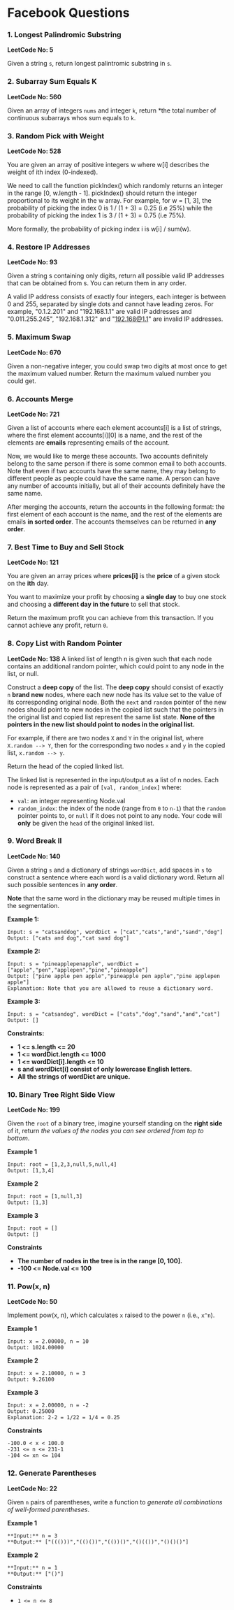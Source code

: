# Facebook Questions

### 1. Longest Palindromic Substring
   
   **LeetCode No: 5**
   
   Given a string `s`, return longest palintromic substring in `s`.

### 2. Subarray Sum Equals K
   
   **LeetCode No: 560**

   Given an array of integers `nums` and integer `k`, return *the total number of
   continuous subarrays whos sum equals to `k`.

### 3. Random Pick with Weight

   **LeetCode No: 528**

   You are given an array of positive integers w where w[i] describes the weight of ith index (0-indexed).

We need to call the function pickIndex() which randomly returns an integer in the range [0, w.length - 1]. pickIndex() should return the integer proportional to its weight in the w array. For example, for w = [1, 3], the probability of picking the index 0 is 1 / (1 + 3) = 0.25 (i.e 25%) while the probability of picking the index 1 is 3 / (1 + 3) = 0.75 (i.e 75%).

More formally, the probability of picking index i is w[i] / sum(w).


### 4. Restore IP Addresses

**LeetCode No: 93**
    
   Given a string s containing only digits, return all possible valid IP addresses that can be obtained from s. You can return them in any order.

A valid IP address consists of exactly four integers, each integer is between 0 and 255, separated by single dots and cannot have leading zeros. For example, "0.1.2.201" and "192.168.1.1" are valid IP addresses and "0.011.255.245", "192.168.1.312" and "192.168@1.1" are invalid IP addresses.


### 5. Maximum Swap

**LeetCode No: 670**

Given a non-negative integer, you could swap two digits at most once to get the maximum valued number. Return the maximum valued number you could get.


### 6. Accounts Merge

**LeetCode No: 721**

Given a list of accounts where each element accounts[i] is a list of strings, where the first element accounts[i][0] is a name, and the rest of the elements are **emails** representing emails of the account.

Now, we would like to merge these accounts. Two accounts definitely belong to the same person if there is some common email to both accounts. Note that even if two accounts have the same name, they may belong to different people as people could have the same name. A person can have any number of accounts initially, but all of their accounts definitely have the same name.

After merging the accounts, return the accounts in the following format: the first element of each account is the name, and the rest of the elements are emails **in sorted order**. The accounts themselves can be returned in **any order**. 


### 7. Best Time to Buy and Sell Stock
**LeetCode No: 121**

You are given an array prices where **prices[i]** is the **price** of a given stock on the **ith** day.

You want to maximize your profit by choosing a **single day** to buy one stock and choosing a **different day in the future** to sell that stock.

Return the maximum profit you can achieve from this transaction. If you cannot achieve any profit, return `0`.


### 8. Copy List with Random Pointer

**LeetCode No: 138**
A linked list of length n is given such that each node contains an additional random pointer, which could point to any node in the list, or null.

Construct a **deep copy** of the list. The **deep copy** should consist of exactly `n` **brand new** nodes, where each new node has its value set to the value of its corresponding original node. Both the `next` and `random` pointer of the new nodes should point to new nodes in the copied list such that the pointers in the original list and copied list represent the same list state. **None of the pointers in the new list should point to nodes in the original list.**

For example, if there are two nodes `X` and `Y` in the original list, where `X.random --> Y`, then for the corresponding two nodes `x` and `y` in the copied list, `x.random --> y`.

Return the head of the copied linked list.

The linked list is represented in the input/output as a list of n nodes. Each node is represented as a pair of `[val, random_index]` where:

* `val`: an integer representing Node.val
* `random_index`: the index of the node (range from `0` to `n-1`) that the `random` pointer points to, or `null` if it does not point to any node.
Your code will **only** be given the `head` of the original linked list.


### 9. Word Break II
**LeetCode No: 140**

Given a string `s` and a dictionary of strings `wordDict`, add spaces in `s` to construct a sentence where each word is a valid dictionary word. Return all such possible sentences in **any order**.

**Note** that the same word in the dictionary may be reused multiple times in the segmentation.

**Example 1:**
```
Input: s = "catsanddog", wordDict = ["cat","cats","and","sand","dog"]
Output: ["cats and dog","cat sand dog"]
```


**Example 2:**
```
Input: s = "pineapplepenapple", wordDict = ["apple","pen","applepen","pine","pineapple"]
Output: ["pine apple pen apple","pineapple pen apple","pine applepen apple"]
Explanation: Note that you are allowed to reuse a dictionary word.
```

**Example 3:**
```
Input: s = "catsandog", wordDict = ["cats","dog","sand","and","cat"]
Output: []
```


**Constraints:**
* **1 <= s.length <= 20**
* **1 <= wordDict.length <= 1000**
* **1 <= wordDict[i].length <= 10**
* **s and wordDict[i] consist of only lowercase English letters.**
* **All the strings of wordDict are unique.**


### 10. Binary Tree Right Side View

**LeetCode No: 199**

Given the `root` of a binary tree, imagine yourself standing on the **right side** of it, return *the values of the nodes you can see ordered from top to bottom*.

**Example 1**

```
Input: root = [1,2,3,null,5,null,4]
Output: [1,3,4]
```

**Example 2**

```
Input: root = [1,null,3]
Output: [1,3]
```

**Example 3**
```
Input: root = []
Output: []
```

**Constraints**
* **The number of nodes in the tree is in the range [0, 100].**
* **-100 <= Node.val <= 100**


### 11. Pow(x, n)

**LeetCode No: 50**

Implement pow(x, n), which calculates `x` raised to the power `n` (i.e., `x^n`).

 

**Example 1**

```
Input: x = 2.00000, n = 10
Output: 1024.00000
```

**Example 2**

```
Input: x = 2.10000, n = 3
Output: 9.26100
```

**Example 3**

```
Input: x = 2.00000, n = -2
Output: 0.25000
Explanation: 2-2 = 1/22 = 1/4 = 0.25
```

**Constraints**

```
-100.0 < x < 100.0
-231 <= n <= 231-1
-104 <= xn <= 104
```

### 12. Generate Parentheses

**LeetCode No: 22**

Given `n` pairs of parentheses, write a function to *generate all combinations of well-formed parentheses*.


**Example 1**

```
**Input:** n = 3
**Output:** ["((()))","(()())","(())()","()(())","()()()"]
```

**Example 2**
```
**Input:** n = 1
**Output:** ["()"]
```

**Constraints**

* `1 <= n <= 8`
